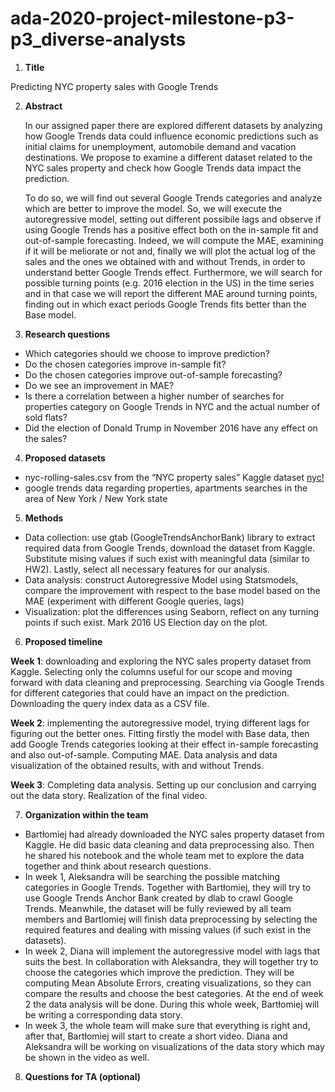 # ada-2020-project-milestone-p3-p3_diverse-analysts

1. **Title** 

Predicting NYC property sales with Google Trends

2. **Abstract**

    In our assigned paper there are explored different datasets by analyzing how Google Trends data could influence economic predictions such as initial claims for unemployment, automobile demand and vacation destinations. We propose to examine a different dataset related to the NYC sales property and check how Google Trends data impact the prediction. 


    To do so, we will find out several Google Trends categories and analyze which are better to improve the model. So, we will execute the autoregressive model, setting out different possibile lags and observe if using Google Trends has a positive effect both on the in-sample fit and out-of-sample forecasting. Indeed, we will compute the MAE, examining if it will be meliorate or not and, finally we will plot the actual log of the sales and the ones we obtained with and without Trends, in order to understand better Google Trends effect. Furthermore, we will search for possible turning points (e.g. 2016 election in the US) in the time series and in that case we will report the different MAE around turning points, finding out in which exact periods Google Trends fits better than the Base model.  

3. **Research questions**
*   Which categories should we choose to improve prediction?
*   Do the chosen categories improve in-sample fit?
*   Do the chosen categories improve out-of-sample forecasting?
*   Do we see an improvement in MAE?
*   Is there a correlation between a higher number of searches for properties category on Google Trends in NYC and the actual number of sold flats?
*   Did the election of Donald Trump in November 2016 have any effect on the sales?
4. **Proposed datasets**
* nyc-rolling-sales.csv from the “NYC property sales” Kaggle dataset [nyc!](https://www.kaggle.com/new-york-city/nyc-property-sales)
* google trends data regarding properties, apartments searches in the area of New York / New York state
5. **Methods**
*   Data collection: use gtab (GoogleTrendsAnchorBank) library to extract required data from Google Trends, download the dataset from Kaggle. Substitute mising values if such exist with meaningful data (similar to HW2). Lastly, select all necessary features for our analysis.
*   Data analysis: construct Autoregressive Model using Statsmodels, compare the improvement with respect to the base model based on the MAE (experiment with different Google queries, lags) 
*   Visualization: plot the differences using Seaborn, reflect on any turning points if such exist. Mark 2016 US Election day on the plot.
6. **Proposed timeline**

**Week 1**: downloading and exploring the NYC sales property dataset from Kaggle. Selecting only the columns useful for our scope and moving forward with data cleaning and preprocessing. Searching via Google Trends for different categories that could have an impact on the prediction. Downloading the query index data as a CSV file.

**Week 2**: implementing the autoregressive model, trying different lags for figuring out the better ones. Fitting firstly the model with Base data, then add Google Trends categories looking at their effect in-sample forecasting and also out-of-sample. Computing MAE. Data analysis and data visualization of the obtained results, with and without Trends.

**Week 3**: Completing data analysis. Setting up our conclusion and carrying out the data story. Realization of the final video.



7. **Organization within the team**
*   Bartłomiej had already downloaded the NYC sales property dataset from Kaggle. He did basic data cleaning and data preprocessing also. Then he shared his notebook and the whole team met to explore the data together and think about research questions.
*   In week 1, Aleksandra will be searching the possible matching categories in Google Trends. Together with Bartłomiej, they will try to use Google Trends Anchor Bank created by dlab to crawl Google Trends. Meanwhile, the dataset will be fully reviewed by all team members and Bartlomiej will finish data preprocessing by selecting the required features and dealing with missing values (if such exist in the datasets).
*   In week 2, Diana will  implement the autoregressive model with lags that suits the best. In collaboration with Aleksandra, they will together try to choose the categories which improve the prediction. They will be computing Mean Absolute Errors, creating visualizations, so they can compare the results and choose the best categories. At the end of week 2 the data analysis will be done. During this whole week, Bartłomiej will be writing a corresponding data story. 
*   In week 3, the whole team will make sure that everything is right and, after that, Bartłomiej will start to create a short video. Diana and Aleksandra will be working on visualizations of the data story which may be shown in the video as well. 
8. **Questions for TA (optional)**
